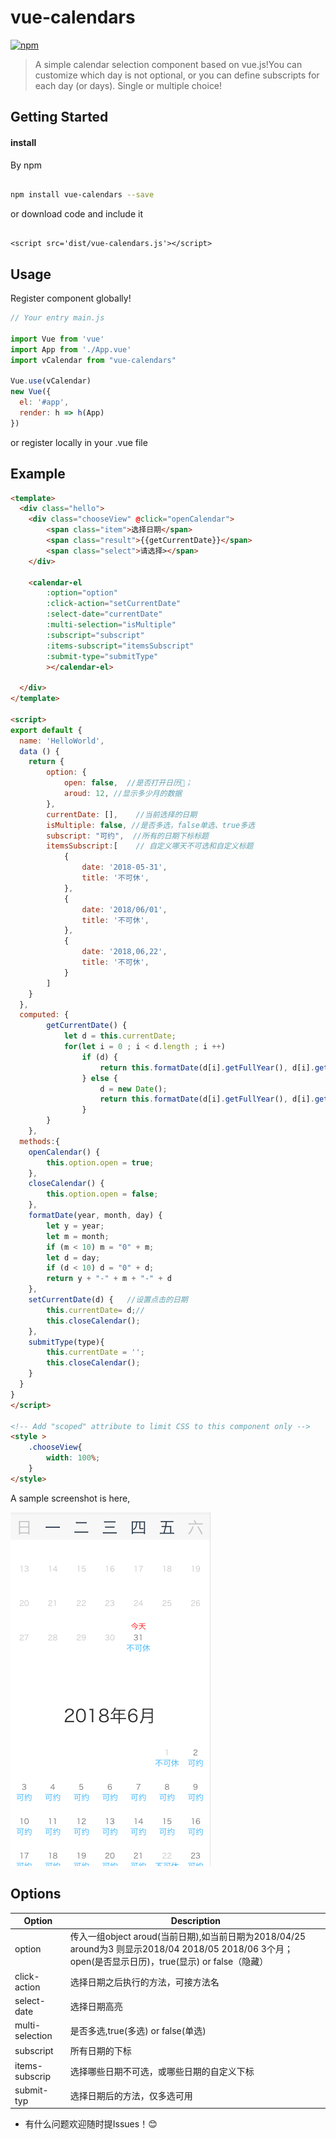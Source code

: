 # vue-calendars

[![npm](https://img.shields.io/npm/v/vue-calendars.svg?maxAge=2592000?style=flat-square)]()
<!-- [![npm](https://img.shields.io/npm/dt/vue-fullcalendar.svg?maxAge=2592000?style=flat-square)]() -->

> A simple calendar selection component based on vue.js!You can customize which day is not optional, or you can define subscripts for each day (or days). Single or multiple choice!

## Getting Started


#### install

By npm

``` bash

npm install vue-calendars --save

```

or download code and include it

``` shell

<script src='dist/vue-calendars.js'></script>

```

## Usage

Register component globally!

``` javascript
// Your entry main.js

import Vue from 'vue'
import App from './App.vue'
import vCalendar from "vue-calendars"

Vue.use(vCalendar)
new Vue({
  el: '#app',
  render: h => h(App)
})

```
or register locally in your .vue file

## Example

``` html
<template>
  <div class="hello">
    <div class="chooseView" @click="openCalendar">
        <span class="item">选择日期</span>
        <span class="result">{{getCurrentDate}}</span>
        <span class="select">请选择></span>
    </div>
    
    <calendar-el 
        :option="option" 
        :click-action="setCurrentDate" 
        :select-date="currentDate"
        :multi-selection="isMultiple"
        :subscript="subscript"
        :items-subscript="itemsSubscript"
        :submit-type="submitType"
        ></calendar-el>
    
  </div>
</template>

<script>
export default {
  name: 'HelloWorld',
  data () {
    return {
        option: {
            open: false,  //是否打开日历📅；
            aroud: 12, //显示多少月的数据
        },
        currentDate: [],    //当前选择的日期
        isMultiple: false, //是否多选，false单选、true多选
        subscript: "可约",  //所有的日期下标标题
        itemsSubscript:[    // 自定义哪天不可选和自定义标题
            {
                date: '2018-05-31',
                title: '不可休',
            },
            {
                date: '2018/06/01',
                title: '不可休',
            },
            {
                date: '2018,06,22',
                title: '不可休',
            }
        ]
    }
  },
  computed: {
        getCurrentDate() {
            let d = this.currentDate;
            for(let i = 0 ; i < d.length ; i ++)
                if (d) {
                    return this.formatDate(d[i].getFullYear(), d[i].getMonth() + 1, d[i].getDate());
                } else {
                    d = new Date();
                    return this.formatDate(d[i].getFullYear(), d[i].getMonth() + 1, d[i].getDate());
                }
        }
    },
  methods:{
    openCalendar() {
        this.option.open = true;
    },
    closeCalendar() {
        this.option.open = false;
    },
    formatDate(year, month, day) {
        let y = year;
        let m = month;
        if (m < 10) m = "0" + m;
        let d = day;
        if (d < 10) d = "0" + d;
        return y + "-" + m + "-" + d
    },
    setCurrentDate(d) {   //设置点击的日期
        this.currentDate= d;//
        this.closeCalendar();
    },
    submitType(type){
        this.currentDate = '';
        this.closeCalendar();
    }
  }
}
</script>

<!-- Add "scoped" attribute to limit CSS to this component only -->
<style >
	.chooseView{
        width: 100%;
    }
</style>
```

A sample screenshot is here, 

![vue-calendars example](./src/assets/example1.png)

## Options

Option  | Description
---|---
option | 传入一组object aroud(当前日期),如当前日期为2018/04/25 around为3 则显示2018/04 2018/05 2018/06 3个月；open(是否显示日历)，true(显示) or false（隐藏）
click-action | 选择日期之后执行的方法，可接方法名
select-date | 选择日期高亮
multi-selection | 是否多选,true(多选) or false(单选)
subscript | 所有日期的下标
items-subscrip | 选择哪些日期不可选，或哪些日期的自定义下标
submit-typ | 选择日期后的方法，仅多选可用

* 有什么问题欢迎随时提Issues！😊

